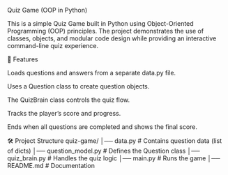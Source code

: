 Quiz Game (OOP in Python)

This is a simple Quiz Game built in Python using Object-Oriented Programming (OOP) principles.
The project demonstrates the use of classes, objects, and modular code design while providing an interactive command-line quiz experience.

🎯 Features

Loads questions and answers from a separate data.py file.

Uses a Question class to create question objects.

The QuizBrain class controls the quiz flow.

Tracks the player’s score and progress.

Ends when all questions are completed and shows the final score.

🛠 Project Structure
quiz-game/
│── data.py              # Contains question data (list of dicts)
│── question_model.py    # Defines the Question class
│── quiz_brain.py        # Handles the quiz logic
│── main.py              # Runs the game
│── README.md            # Documentation